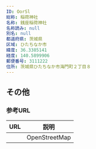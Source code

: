 ```yaml
---
ID: OorSl
総称: 稲荷神社
名称: 銭座稲荷神社
名称読み: null
別名: null
都道府県: 茨城県
区域: ひたちなか市
緯度: 36.3385141
経度: 140.5899906
郵便番号: 3111222
住所: 茨城県ひたちなか市海門町２丁目８
---
```


## その他

### 参考URL

| URL | 説明          |
| --- | ------------- |
|     | OpenStreetMap |
